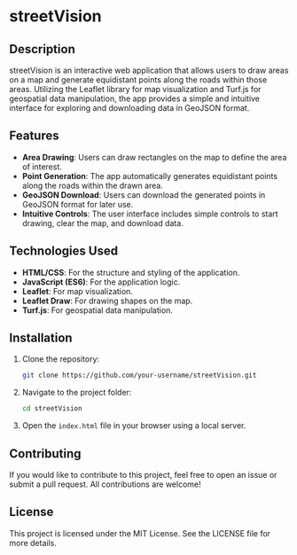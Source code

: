 # streetVision

## Description

streetVision is an interactive web application that allows users to draw areas on a map and generate equidistant points along the roads within those areas. Utilizing the Leaflet library for map visualization and Turf.js for geospatial data manipulation, the app provides a simple and intuitive interface for exploring and downloading data in GeoJSON format.

## Features

- **Area Drawing**: Users can draw rectangles on the map to define the area of interest.
- **Point Generation**: The app automatically generates equidistant points along the roads within the drawn area.
- **GeoJSON Download**: Users can download the generated points in GeoJSON format for later use.
- **Intuitive Controls**: The user interface includes simple controls to start drawing, clear the map, and download data.

## Technologies Used

- **HTML/CSS**: For the structure and styling of the application.
- **JavaScript (ES6)**: For the application logic.
- **Leaflet**: For map visualization.
- **Leaflet Draw**: For drawing shapes on the map.
- **Turf.js**: For geospatial data manipulation.

## Installation

1. Clone the repository:
   ```bash
   git clone https://github.com/your-username/streetVision.git
   ```
2. Navigate to the project folder:
   ```bash
   cd streetVision
   ```
3. Open the `index.html` file in your browser using a local server.

## Contributing

If you would like to contribute to this project, feel free to open an issue or submit a pull request. All contributions are welcome!

## License

This project is licensed under the MIT License. See the LICENSE file for more details.
